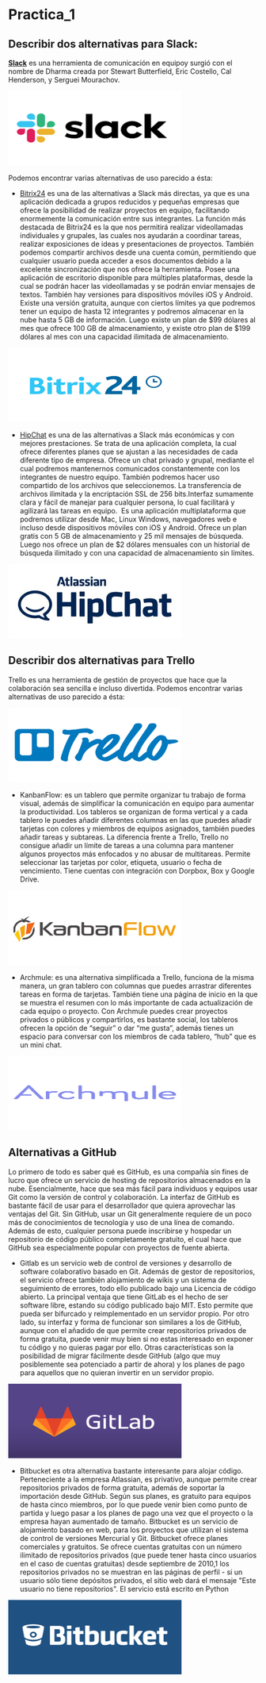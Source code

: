 # Practica_1

## Describir dos alternativas para Slack:

[**Slack**](https://slack.com/intl/es-es/lp/three?utm_medium=ppc&utm_source=google&utm_campaign=d_ppc_google_es_es_brand-hv&utm_term=slack&ds_rl=1249094&gclid=Cj0KCQiA7OnxBRCNARIsAIW53B8trJmGcsh0xr6I-4EvOS4FYR7g3_izikxPYuorKyh5bK-0CIzafIEaAqm2EALw_wcB&gclsrc=aw.ds) es una herramienta de comunicación en equipo​y surgió con el nombre de Dharma​ creada por Stewart Butterfield​, Eric Costello, Cal Henderson, y Serguei Mourachov.


<img src="slack.png" width="350" height="150" />

Podemos encontrar varias alternativas de uso parecido a ésta:

- [Bitrix24](https://www.bitrix24.es/) es una de las alternativas a Slack más directas, ya que es una aplicación dedicada a grupos reducidos y pequeñas empresas que ofrece la posibilidad de realizar proyectos en equipo, facilitando enormemente la comunicación entre sus integrantes. La función más destacada de Bitrix24 es la que nos permitirá realizar videollamadas individuales y grupales, las cuales nos ayudarán a coordinar tareas, realizar exposiciones de ideas y presentaciones de proyectos. También podemos compartir archivos desde una cuenta común, permitiendo que cualquier usuario pueda acceder a esos documentos debido a la excelente sincronización que nos ofrece la herramienta. Posee una aplicación de escritorio disponible para múltiples plataformas, desde la cual se podrán hacer las videollamadas y se podrán enviar mensajes de textos. También hay versiones para dispositivos móviles iOS y Android. Existe una versión gratuita, aunque con ciertos límites ya que podremos tener un equipo de hasta 12 integrantes y podremos almacenar en la nube hasta 5 GB de información. Luego existe un plan de $99 dólares al mes que ofrece 100 GB de almacenamiento, y existe otro plan de $199 dólares al mes con una capacidad ilimitada de almacenamiento. 


<img src="Bitrix24.jpg" width="350" height="150" />

- [HipChat](https://www.atlassian.com/es/software/hipchat/downloads) es una de las alternativas a Slack más económicas y con mejores prestaciones. Se trata de una aplicación completa, la cual ofrece diferentes planes que se ajustan a las necesidades de cada diferente tipo de empresa. Ofrece un chat privado y grupal, mediante el cual podremos mantenernos comunicados constantemente con los integrantes de nuestro equipo. También podremos hacer uso compartido de los archivos que seleccionemos. La transferencia de archivos ilimitada y la encriptación SSL de 256 bits.Interfaz sumamente clara y fácil de manejar para cualquier persona, lo cual facilitará y agilizará las tareas en equipo.  Es una aplicación multiplataforma que podremos utilizar desde Mac, Linux Windows, navegadores web e incluso desde dispositivos móviles con iOS y Android. Ofrece un plan gratis con 5 GB de almacenamiento y 25 mil mensajes de búsqueda. Luego nos ofrece un plan de $2 dólares mensuales con un historial de búsqueda ilimitado y con una capacidad de almacenamiento sin límites. 


<img src="Hipchat.jpg" width="350" height="150" />


## Describir dos alternativas para Trello

Trello es una herramienta de gestión de proyectos que hace que la colaboración sea sencilla e incluso divertida.
Podemos encontrar varias alternativas de uso parecido a ésta:


<img src="trello.png" width="350" height="150" />

- KanbanFlow: es un tablero que permite organizar tu trabajo de forma visual, además de simplificar la comunicación en equipo para aumentar la productividad.
Los tableros se organizan de forma vertical y a cada tablero le puedes añadir diferentes columnas en las que puedes añadir tarjetas con colores y miembros de equipos asignados, también puedes añadir tareas y subtareas.
La diferencia frente a Trello, Trello no consigue añadir un límite de tareas a una columna para mantener algunos proyectos más enfocados y no abusar de multitareas. Permite seleccionar las tarjetas por color, etiqueta, usuario o fecha de vencimiento. Tiene cuentas con integración con Dorpbox, Box y Google Drive.


<img src="kanbanflow.jpg" width="350" height="150" />

- Archmule: es una alternativa simplificada a Trello, funciona de la misma manera, un gran tablero con columnas que puedes arrastrar diferentes tareas en forma de tarjetas. También tiene una página de inicio en la que se muestra el resumen con lo más importante de cada actualización de cada equipo o proyecto.
Con Archmule puedes crear proyectos privados o públicos y compartirlos, es bastante social, los tableros ofrecen la opción de “seguir” o dar “me gusta”, además tienes un espacio para conversar con los miembros de cada tablero, “hub” que es un mini chat.


<img src="archmule.png" width="350" height="150" />


## Alternativas a GitHub

Lo primero de todo es saber qué es GitHub, es una compañía sin fines de lucro que ofrece un servicio de hosting de repositorios almacenados en la nube. Esencialmente, hace que sea más fácil para individuos y equipos usar Git como la versión de control y colaboración.
La interfaz de GitHub es bastante fácil de usar para el desarrollador que quiera aprovechar las ventajas del Git. Sin GitHub, usar un Git generalmente requiere de un poco más de conocimientos de tecnología y uso de una línea de comando.
Además de esto, cualquier persona puede inscribirse y hospedar un repositorio de código público completamente gratuito, el cual hace que GitHub sea especialmente popular con proyectos de fuente abierta.

- Gitlab es un servicio web de control de versiones y desarrollo de software colaborativo basado en Git. Además de gestor de repositorios, el servicio ofrece también alojamiento de wikis y un sistema de seguimiento de errores, todo ello publicado bajo una Licencia de código abierto.
La principal ventaja que tiene GitLab es el hecho de ser software libre, estando su código publicado bajo MIT. Esto permite que pueda ser bifurcado y reimplementado en un servidor propio. Por otro lado, su interfaz y forma de funcionar son similares a los de GitHub, aunque con el añadido de que permite crear repositorios privados de forma gratuita, puede venir muy bien si no estas interesado en exponer tu código y no quieras pagar por ello.
Otras características son la posibilidad de migrar fácilmente desde GitHub (algo que muy posiblemente sea potenciado a partir de ahora) y los planes de pago para aquellos que no quieran invertir en un servidor propio.


<img src="gitlab.png" width="350" height="150" />


- Bitbucket es otra alternativa bastante interesante para alojar código. Perteneciente a la empresa Atlassian, es privativo, aunque permite crear repositorios privados de forma gratuita, además de soportar la importación desde GitHub.
Según sus planes, es gratuito para equipos de hasta cinco miembros, por lo que puede venir bien como punto de partida y luego pasar a los planes de pago una vez que el proyecto o la empresa hayan aumentado de tamaño.
Bitbucket es un servicio de alojamiento basado en web, para los proyectos que utilizan el sistema de control de versiones Mercurial y Git. Bitbucket ofrece planes comerciales y gratuitos. Se ofrece cuentas gratuitas con un número ilimitado de repositorios privados (que puede tener hasta cinco usuarios en el caso de cuentas gratuitas) desde septiembre de 2010,1 los repositorios privados no se muestran en las páginas de perfil - si un usuario sólo tiene depósitos privados, el sitio web dará el mensaje "Este usuario no tiene repositorios". El servicio está escrito en Python


<img src="bitbucket.png" width="350" height="150" />
